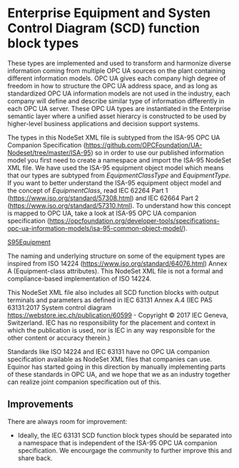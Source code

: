 # Enterprise Equipment and Systen Control Diagram (SCD) function block types

These types are implemented and used to transform and harmonize diverse information coming from multiple OPC UA sources on the plant containing different information models. OPC UA gives each company high degree of freedom in how to structure the OPC UA address space, and as long as standardized OPC UA information models are not used in the industry, each company will define and describe similar type of information differently in each OPC UA server. These OPC UA types are instantiated in the Enterprise semantic layer where a unified asset hierarcy is constructed to be used by higher-level business applications and decision support systems.

The types in this NodeSet XML file is subtyped from the ISA-95 OPC UA Companion Specification (https://github.com/OPCFoundation/UA-Nodeset/tree/master/ISA-95) so in order to use our published information model you first need to create a namespace and import the ISA-95 NodeSet XML file. We have used the ISA-95 equipment object model which means that our types are subtyped from *EquipmentClassType* and *EquipmentType*. If you want to better understand the ISA-95 equipment object model and the concept of *EquipmentClass*, read IEC 62264 Part 1 (https://www.iso.org/standard/57308.html) and IEC 62664 Part 2 (https://www.iso.org/standard/57310.html). To understand how this concept is mapped to OPC UA, take a look at ISA-95 OPC UA companion specification (https://opcfoundation.org/developer-tools/specifications-opc-ua-information-models/isa-95-common-object-model/). 

[S95Equipment](./attachments/s95types.PNG)

The naming and underlying structure on some of the equipment types are inspired from ISO 14224 (https://www.iso.org/standard/64076.html) Annex A (Equipment-class attributes). This NodeSet XML file is not a formal and compliance-based implementation of ISO 14224. 

This NodeSet XML file also includes all SCD function blocks with output terminals and parameters as defined in IEC 63131 Annex A.4 (IEC PAS 63131:2017 System control diagram https://webstore.iec.ch/publication/60599 - Copyright © 2017 IEC Geneva, Switzerland. IEC has no responsibility for the placement and context in which the publication is used, nor is IEC in any way responsible for the other content or accuracy therein.)

Standards like ISO 14224 and IEC 63131 have no OPC UA companion specification available as NodeSet XML files that companies can use. Equinor has started going in this direction by manually implementing parts of these standards in OPC UA, and we hope that we as an industry together can realize joint companion specification out of this.

## Improvements

There are always room for improvement:

* Ideally, the IEC 63131 SCD function block types should be separated into a namespace that is independent of the ISA-95 OPC UA companion specification. We encourgage the community to further improve this and share back. 
